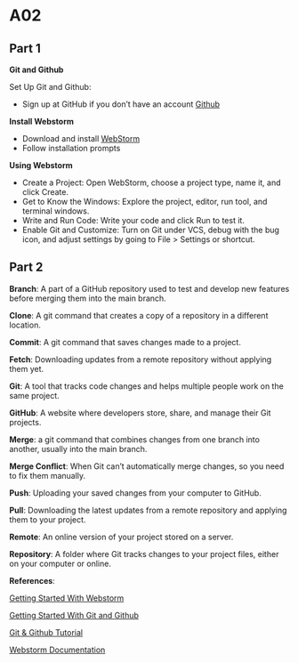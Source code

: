 # A02
## **Part 1**

**Git and Github**

Set Up Git and Github:
- Sign up at GitHub if you don’t have an account [Github](https://git-scm.com/download/win)

**Install Webstorm**
 - Download and install [WebStorm](https://www.jetbrains.com/webstorm/download/#section=windows)
 - Follow installation prompts

**Using Webstorm** 
- Create a Project: Open WebStorm, choose a project type, name it, and click Create.
- Get to Know the Windows: Explore the project, editor, run tool, and terminal windows.
- Write and Run Code: Write your code and click Run to test it.
- Enable Git and Customize: Turn on Git under VCS, debug with the bug icon, and adjust settings by going to File > Settings or shortcut.


## **Part 2** 

**Branch**: A part of a GitHub repository used to test and develop new features before merging them into the main branch.

**Clone**: A git command that creates a copy of a repository in a different location.

**Commit**: A git command that saves changes made to a project.

**Fetch**: Downloading updates from a remote repository without applying them yet.

**Git**: A tool that tracks code changes and helps multiple people work on the same project.

**GitHub**: A website where developers store, share, and manage their Git projects.

**Merge**: a git command that combines changes from one branch into another, usually into the main branch.

**Merge Conflict**: When Git can’t automatically merge changes, so you need to fix them manually.

**Push**: Uploading your saved changes from your computer to GitHub.

**Pull**: Downloading the latest updates from a remote repository and applying them to your project.

**Remote**: An online version of your project stored on a server.

**Repository**: A folder where Git tracks changes to your project files, either on your computer or online.


**References**:

[Getting Started With Webstorm](https://www.youtube.com/watch?v=qejz-l6VLhU&ab_channel=JetBrains)

[Getting Started With Git and Github](https://www.freecodecamp.org/news/introduction-to-git-and-github/)

[Git & Github Tutorial](https://www.youtube.com/watch?v=OpOgVcon-E0&ab_channel=PraveenSingampalli)

[Webstorm Documentation](https://www.jetbrains.com/webstorm/documentation/)

